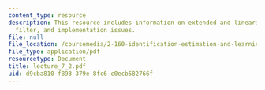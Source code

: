 ```yaml
---
content_type: resource
description: This resource includes information on extended and linearized kalman
  filter, and implementation issues.
file: null
file_location: /coursemedia/2-160-identification-estimation-and-learning-spring-2006/d9cba810f893379e8fc6c0ecb582766f_lecture_7_2.pdf
file_type: application/pdf
resourcetype: Document
title: lecture_7_2.pdf
uid: d9cba810-f893-379e-8fc6-c0ecb582766f
---
```

